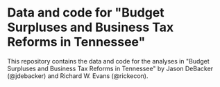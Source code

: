 # Data and code for "Budget Surpluses and Business Tax Reforms in Tennessee"
This repository contains the data and code for the analyses in "Budget Surpluses and Business Tax Reforms in Tennessee" by Jason DeBacker (@jdebacker) and Richard W. Evans (@rickecon).
